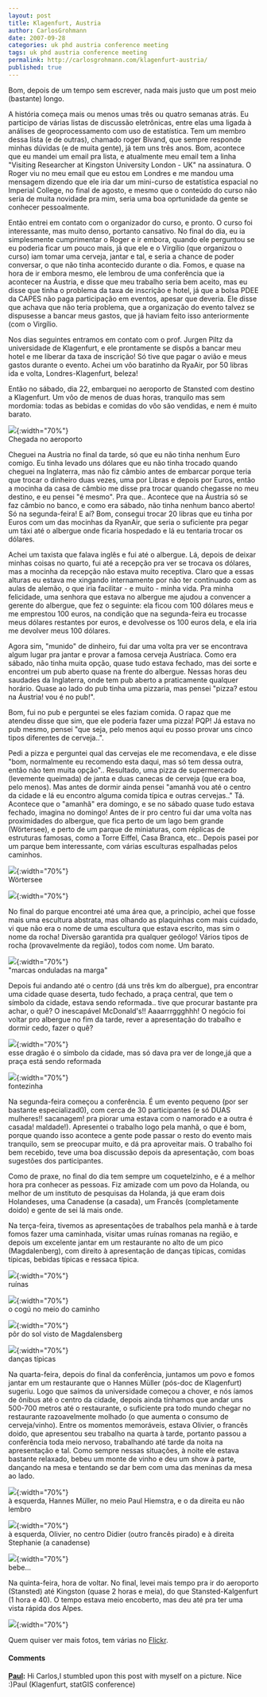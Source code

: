 ```yaml
---
layout: post
title: Klagenfurt, Austria
author: CarlosGrohmann
date: 2007-09-28
categories: uk phd austria conference meeting
tags: uk phd austria conference meeting
permalink: http://carlosgrohmann.com/klagenfurt-austria/
published: true
---
```


Bom, depois de um tempo sem escrever, nada mais justo que um post meio (bastante) longo.  

A história começa mais ou menos umas três ou quatro semanas atrás. Eu participo de várias listas de discussão eletrônicas, entre elas uma ligada à análises de geoprocessamento com uso de estatística. Tem um membro dessa lista (e de outras), chamado roger Bivand, que sempre responde minhas dúvidas (e de muita gente), já tem uns três anos. Bom, acontece que eu mandei um email pra lista, e atualmente meu email tem a linha "Visiting Researcher at Kingston University London - UK" na assinatura. O Roger viu no meu email que eu estou em Londres e me mandou uma mensagem dizendo que ele iria dar um mini-curso de estatística espacial no Imperial College, no final de agosto, e mesmo que o conteúdo do curso não seria de muita novidade pra mim, seria uma boa oprtunidade da gente se conhecer pessoalmente.  

Então entrei em contato com o organizador do curso, e pronto. O curso foi interessante, mas muito denso, portanto cansativo. No final do dia, eu ia simplesmente cumprimentar o Roger e ir embora, quando ele perguntou se eu poderia ficar um pouco mais, já que ele e o Virgílio (que organizou o curso) iam tomar uma cerveja, jantar e tal, e seria a chance de poder conversar, o que não tinha acontecido durante o dia. Fomos, e quase na hora de ir embora mesmo, ele lembrou de uma conferência que ia acontecer na Áustria, e disse que meu trabalho seria bem aceito, mas eu disse que tinha o problema da taxa de inscrição e hotel, já que a bolsa PDEE da CAPES não paga participação em eventos, apesar que deveria. Ele disse que achava que não teria problema, que a organização do evento talvez se dispusesse a bancar meus gastos, que já haviam feito isso anteriormente (com o Virgílio.  

Nos dias seguintes entramos em contato com o prof. Jurgen Piltz da universidade de Klagenfurt, e ele prontamente se dispôs a bancar meu hotel e me liberar da taxa de inscrição! Só tive que pagar o avião e meus gastos durante o evento. Achei um vôo baratinho da RyaAir, por 50 libras ida e volta, Londres-Klagenfurt, beleza!  

Então no sábado, dia 22, embarquei no aeroporto de Stansted com destino a Klagenfurt. Um vôo de menos de duas horas, tranquilo mas sem mordomia: todas as bebidas e comidas do vôo são vendidas, e nem é muito barato.  

![](/img/airport.jpg){:width="70%"}   
Chegada no aeroporto  

Cheguei na Austria no final da tarde, só que eu não tinha nenhum Euro comigo. Eu tinha levado uns dólares que eu não tinha trocado quando cheguei na Inglaterra, mas não fiz câmbio antes de embarcar porque teria que trocar o dinheiro duas vezes, uma por Libras e depois por Euros, então a mocinha da casa de câmbio me disse pra trocar quando chegasse no meu destino, e eu pensei "é mesmo". Pra que.. Acontece que na Áustria só se faz câmbio no banco, e como era sábado, não tinha nenhum banco aberto! Só na segunda-feira! E aí? Bom, consegui trocar 20 libras que eu tinha por Euros com um das mocinhas da RyanAir, que seria o suficiente pra pegar um táxi até o albergue onde ficaria hospedado e lá eu tentaria trocar os dólares.   

Achei um taxista que falava inglês e fui até o albergue. Lá, depois de deixar minhas coisas no quarto, fui até a recepção pra ver se trocava os dólares, mas a mocinha da recepção não estava muito receptiva. Claro que a essas alturas eu estava me xingando internamente por não ter continuado com as aulas de alemão, o que iria facilitar - e muito - minha vida. Pra minha felicidade, uma senhora que estava no albergue me ajudou a convencer a gerente do albergue, que fez o seguinte: ela ficou com 100 dólares meus e me emprestou 100 euros, na condição que na segunda-feira eu trocasse meus dólares restantes por euros, e devolvesse os 100 euros dela, e ela iria me devolver meus 100 dólares.  

Agora sim, "munido" de dinheiro, fui dar uma volta pra ver se encontrava algum lugar pra jantar e provar a famosa cerveja Austríaca. Como era sábado, não tinha muita opção, quase tudo estava fechado, mas dei sorte e encontrei um pub aberto quase na frente do albergue. Nessas horas deu saudades da Inglaterra, onde tem pub aberto a praticamente qualquer horário. Quase ao lado do pub tinha uma pizzaria, mas pensei "pizza? estou na Áustria! vou é no pub!".  

Bom, fui no pub e perguntei se eles faziam comida. O rapaz que me atendeu disse que sim, que ele poderia fazer uma pizza! PQP! Já estava no pub mesmo, pensei "que seja, pelo menos aqui eu posso provar uns cinco tipos diferentes de cerveja..".  

Pedi a pizza e perguntei qual das cervejas ele me recomendava, e ele disse "bom, normalmente eu recomendo esta daqui, mas só tem dessa outra, então não tem muita opção".. Resultado, uma pizza de supermercado (levemente queimada) de janta e duas canecas de cerveja (que era boa, pelo menos). Mas antes de dormir ainda pensei "amanhã vou até o centro da cidade e lá eu encontro alguma comida típica e outras cervejas.." Tá. Acontece que o "amanhã" era domingo, e se no sábado quase tudo estava fechado, imagina no domingo! Antes de ir pro centro fui dar uma volta nas proximidades do albergue, que fica perto de um lago bem grande (Wörtersee), e perto de um parque de miniaturas, com réplicas de estruturas famosas, como a Torre Eiffel, Casa Branca, etc.. Depois pasei por um parque bem interessante, com várias esculturas espalhadas pelos caminhos.  

![](/img/lago.jpg){:width="70%"}   
Wörtersee  

![](/img/estatua.jpg){:width="70%"}   

No final do parque encontrei até uma área que, a princípio, achei que fosse mais uma escultura abstrata, mas olhando as plaquinhas com mais cuidado, vi que não era o nome de uma escultura que estava escrito, mas sim o nome da rocha! Diversão garantida pra qualquer geólogo! Vários tipos de rocha (provavelmente da região), todos com nome. Um barato.  

![](/img/ripple.jpg){:width="70%"}   
"marcas onduladas na marga"  

Depois fui andando até o centro (dá uns três km do albergue), pra encontrar uma cidade quase deserta, tudo fechado, a praça central, que tem o símbolo da cidade, estava sendo reformada.. tive que procurar bastante pra achar, o quê? O inescapável McDonald's!! Aaaarrrggghhh! O negócio foi voltar pro albergue no fim da tarde, rever a apresentação do trabalho e dormir cedo, fazer o quê?  

![](/img/dragao.jpg){:width="70%"}   
esse dragão é o símbolo da cidade, mas só dava pra ver de longe,já que a praça está sendo reformada  

![](/img/fonte1.jpg){:width="70%"}   
fontezinha  

Na segunda-feira começou a conferência. É um evento pequeno (por ser bastante especializad0), com cerca de 30 participantes (e só DUAS mulheres!! sacanagem! pra piorar uma estava com o namorado e a outra é casada! maldade!). Apresentei o trabalho logo pela manhã, o que é bom, porque quando isso acontece a gente pode passar o resto do evento mais tranquilo, sem se preocupar muito, e dá pra aproveitar mais. O trabalho foi bem recebido, teve uma boa discussão depois da apresentação, com boas sugestões dos participantes. 

Como de praxe, no final do dia tem sempre um coquetelzinho, e é a melhor hora pra conhecer as pessoas. Fiz amizade com um povo da Holanda, ou melhor de um instituto de pesquisas da Holanda, já que eram dois Holandeses, uma Canadense (a casada), um Francês (completamente doido) e gente de sei lá mais onde.  

Na terça-feira, tivemos as apresentações de trabalhos pela manhã e à tarde fomos fazer uma caminhada, visitar umas ruínas romanas na região, e depois um excelente jantar em um restaurante no alto de um pico (Magdalenberg), com direito à apresentação de danças típicas, comidas típicas, bebidas típicas e ressaca típica.  

![](/img/ruinas.jpg){:width="70%"}   
ruínas  

![](/img/cogu.jpg){:width="70%"}   
o cogú no meio do caminho  

![](/img/sunset.jpg){:width="70%"}   
pôr do sol visto de Magdalensberg

![](/img/danca.jpg){:width="70%"}   
danças típicas  

Na quarta-feira, depois do final da conferência, juntamos um povo e fomos jantar em um restaurante que o Hannes Müller (pós-doc de Klagenfurt) sugeriu. Logo que saímos da universidade começou a chover, e nós íamos de ônibus até o centro da cidade, depois ainda tínhamos que andar uns 500-700 metros até o restaurante, o suficiente pra todo mundo chegar no restaurante razoavelmente molhado (o que aumenta o consumo de cerveja/vinho). Entre os momentos memoráveis, estava Olivier, o francês doido, que apresentou seu trabalho na quarta à tarde, portanto passou a conferência toda meio nervoso, trabalhando até tarde da noita na apresentação e tal. Como sempre nessas situações, à noite ele estava bastante relaxado, bebeu um monte de vinho e deu um show à parte, dançando na mesa e tentando se dar bem com uma das meninas da mesa ao lado.  

![](/img/noite.jpg){:width="70%"}   
à esquerda, Hannes Müller, no meio Paul Hiemstra, e o da direita eu não lembro  

![](/img/olivier3.jpg){:width="70%"}   
à esquerda, Olivier, no centro Didier (outro francês pirado) e à direita Stephanie (a canadense)  

![](/img/olivier2.jpg){:width="70%"}   
bebe...  

Na quinta-feira, hora de voltar. No final, levei mais tempo pra ir do aeroporto (Stansted) até Kingston (quase 2 horas e meia), do que Stansted-Kalgenfurt (1 hora e 40). O tempo estava meio encoberto, mas deu até pra ter uma vista rápida dos Alpes.  

![](/img/alpes.jpg){:width="70%"}   

Quem quiser ver mais fotos, tem várias no [Flickr](http://www.flickr.com/photos/carlosgrohmann/sets/72157633575745861).






#### Comments

**[Paul](#45 "2008-01-10 09:38:38"):** Hi Carlos,I stumbled upon this post with myself on a picture. Nice :)Paul (Klagenfurt, statGIS conference)



